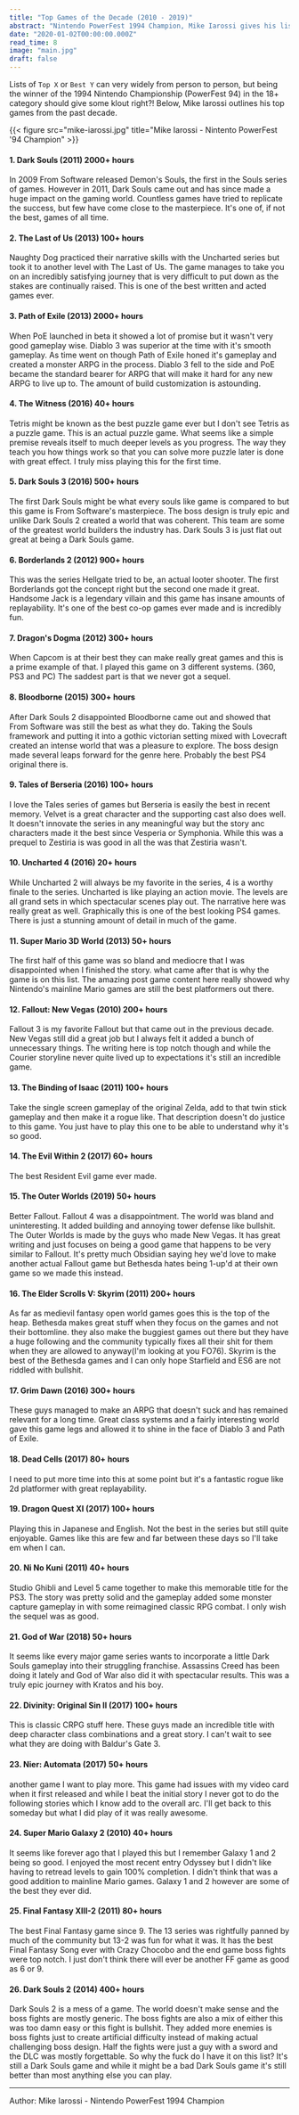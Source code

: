 ```yaml
---
title: "Top Games of the Decade (2010 - 2019)"
abstract: "Nintendo PowerFest 1994 Champion, Mike Iarossi gives his list of the top games of the past decade."
date: "2020-01-02T00:00:00.000Z"
read_time: 8
image: "main.jpg"
draft: false
---
```


Lists of `Top X` or `Best Y` can very widely from person to person, but being the winner of the 1994 Nintendo Championship (PowerFest 94) in the 18+ category should give some klout right?! Below, Mike Iarossi outlines his top games from the past decade.  

{{< figure src="mike-iarossi.jpg" title="Mike Iarossi - Nintento PowerFest '94 Champion" >}}

#### 1. Dark Souls (2011) 2000+ hours
In 2009 From Software released Demon's Souls, the first in the Souls series of games. However in 2011, Dark Souls came out and has since made a huge impact on the gaming world. Countless games have tried to replicate the success, but few have come close to the masterpiece. It's one of, if not the best, games of all time.

#### 2. The Last of Us (2013) 100+ hours
Naughty Dog practiced their narrative skills with the Uncharted series but took it to another level with The Last of Us. The game manages to take you on an incredibly satisfying journey that is very difficult to put down as the stakes are continually raised. This is one of the best written and acted games ever.

#### 3. Path of Exile (2013) 2000+ hours
When PoE launched in beta it showed a lot of promise but it wasn't very good gameplay wise. Diablo 3 was superior at the time with it's smooth gameplay. As time went on though Path of Exile honed it's gameplay and created a monster ARPG in the process. Diablo 3 fell to the side and PoE became the standard bearer for ARPG that will make it hard for any new ARPG to live up to. The amount of build customization is astounding.

#### 4. The Witness (2016) 40+ hours
Tetris might be known as the best puzzle game ever but I don't see Tetris as a puzzle game. This is an actual puzzle game. What seems like a simple premise reveals itself to much deeper levels as you progress. The way they teach you how things work so that you can solve more puzzle later is done with great effect. I truly miss playing this for the first time.

#### 5. Dark Souls 3 (2016) 500+ hours
The first Dark Souls might be what every souls like game is compared to but this game is From Software's masterpiece. The boss design is truly epic and unlike Dark Souls 2 created a world that was coherent. This team are some of the greatest world builders the industry has. Dark Souls 3 is just flat out great at being a Dark Souls game.

#### 6. Borderlands 2 (2012) 900+ hours
This was the series Hellgate tried to be, an actual looter shooter. The first Borderlands got the concept right but the second one made it great. Handsome Jack is a legendary villain and this game has insane amounts of replayability. It's one of the best co-op games ever made and is incredibly fun.

#### 7. Dragon's Dogma (2012) 300+ hours
When Capcom is at their best they can make really great games and this is a prime example of that. I played this game on 3 different systems. (360, PS3 and PC) The saddest part is that we never got a sequel.
 
#### 8. Bloodborne (2015) 300+ hours
After Dark Souls 2 disappointed Bloodborne came out and showed that From Software was still the best as what they do. Taking the Souls framework and putting it into a gothic victorian setting mixed with Lovecraft created an intense world that was a pleasure to explore. The boss design made several leaps forward for the genre here. Probably the best PS4 original there is.

#### 9. Tales of Berseria (2016) 100+ hours
I love the Tales series of games but Berseria is easily the best in recent memory. Velvet is a great character and the supporting cast also does well. It doesn't innovate the series in any meaningful way but the story anc characters made it the best since Vesperia or Symphonia. While this was a prequel to Zestiria is was good in all the was that Zestiria wasn't.

#### 10. Uncharted 4 (2016) 20+ hours
While Uncharted 2 will always be my favorite in the series, 4 is a worthy finale to the series. Uncharted is like playing an action movie. The levels are all grand sets in which spectacular scenes play out. The narrative here was really great as well. Graphically this is one of the best looking PS4 games. There is just a stunning amount of detail in much of the game.

#### 11. Super Mario 3D World (2013) 50+ hours
The first half of this game was so bland and mediocre that I was disappointed when I finished the story. what came after that is why the game is on this list. The amazing post game content here really showed why Nintendo's mainline Mario games are still the best platformers out there.

#### 12. Fallout: New Vegas (2010) 200+ hours
Fallout 3 is my favorite Fallout but that came out in the previous decade. New Vegas still did a great job but I always felt it added a bunch of unnecessary things. The writing here is top notch though and while the Courier storyline never quite lived up to expectations it's still an incredible game.

#### 13. The Binding of Isaac (2011) 100+ hours
Take the single screen gameplay of the original Zelda, add to that twin stick gameplay and then make it a rogue like. That description doesn't do justice to this game. You just have to play this one to be able to understand why it's so good.

#### 14. The Evil Within 2 (2017) 60+ hours
The best Resident Evil game ever made.

#### 15. The Outer Worlds (2019) 50+ hours
Better Fallout. Fallout 4 was a disappointment. The world was bland and uninteresting. It added building and annoying tower defense like bullshit. The Outer Worlds is made by the guys who made New Vegas. It has great writing and just focuses on being a good game that happens to be very similar to Fallout. It's pretty much Obsidian saying hey we'd love to make another actual Fallout game but Bethesda hates being 1-up'd at their own game so we made this instead.

#### 16. The Elder Scrolls V: Skyrim (2011) 200+ hours
As far as medievil fantasy open world games goes this is the top of the heap. Bethesda makes great stuff when they focus on the games and not their bottomline. they also make the buggiest games out there but they have a huge following and the community typically fixes all their shit for them when they are allowed to anyway(I'm looking at you FO76). Skyrim is the best of the Bethesda games and I can only hope Starfield and ES6 are not riddled with bullshit.
 
#### 17. Grim Dawn (2016) 300+ hours
These guys managed to make an ARPG that doesn't suck and has remained relevant for a long time. Great class systems and a fairly interesting world gave this game legs and allowed it to shine in the face of Diablo 3 and Path of Exile.

#### 18. Dead Cells (2017) 80+ hours
I need to put more time into this at some point but it's a fantastic rogue like 2d platformer with great replayability.

#### 19. Dragon Quest XI (2017) 100+ hours
Playing this in Japanese and English. Not the best in the series but still quite enjoyable. Games like this are few and far between these days so I'll take em when I can.

#### 20. Ni No Kuni (2011) 40+ hours
Studio Ghibli and Level 5 came together to make this memorable title for the PS3. The story was pretty solid and the gameplay added some monster capture gameplay in with some reimagined classic RPG combat. I only wish the sequel was as good.

#### 21. God of War (2018) 50+ hours
It seems like every major game series wants to incorporate a little Dark Souls gameplay into their struggling franchise. Assassins Creed has been doing it lately and God of War also did it with spectacular results. This was a truly epic journey with Kratos and his boy.

#### 22. Divinity: Original Sin II (2017) 100+ hours
This is classic CRPG stuff here. These guys made an incredible title with deep character class combinations and a great story. I can't wait to see what they are doing with Baldur's Gate 3.

#### 23. Nier: Automata (2017) 50+ hours
another game I want to play more. This game had issues with my video card when it first released and while I beat the initial story I never got to do the following stories which I know add to the overall arc. I'll get back to this someday but what I did play of it was really awesome.

#### 24. Super Mario Galaxy 2 (2010) 40+ hours
It seems like forever ago that I played this but I remember Galaxy 1 and 2 being so good. I enjoyed the most recent entry Odyssey but I didn't like having to retread levels to gain 100% completion. I didn't think that was a good addition to mainline Mario games. Galaxy 1 and 2 however are some of the best they ever did.

#### 25. Final Fantasy XIII-2 (2011) 80+ hours
The best Final Fantasy game since 9. The 13 series was rightfully panned by much of the community but 13-2 was fun for what it was. It has the best Final Fantasy Song ever with Crazy Chocobo and the end game boss fights were top notch. I just don't think there will ever be another FF game as good as 6 or 9.

#### 26. Dark Souls 2 (2014) 400+ hours
Dark Souls 2 is a mess of a game. The world doesn't make sense and the boss fights are mostly generic. The boss fights are also a mix of either this was too damn easy or this fight is bullshit. They added more enemies is boss fights just to create artificial difficulty instead of making actual challenging boss design. Half the fights were just a guy with a sword and the DLC was mostly forgettable. So why the fuck do I have it on this list? It's still a Dark Souls game and while it might be a bad Dark Souls game it's still better than most anything else you can play.

---

Author: Mike Iarossi - Nintendo PowerFest 1994 Champion